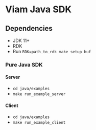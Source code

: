 # Viam Java SDK

## Dependencies

* JDK 11+
* RDK
* Run `RDK=path_to_rdk make setup buf`


### Pure Java SDK

#### Server
* `cd java/examples`
* `make run_example_server`

#### Client
* `cd java/examples`
* `make run_example_client`
